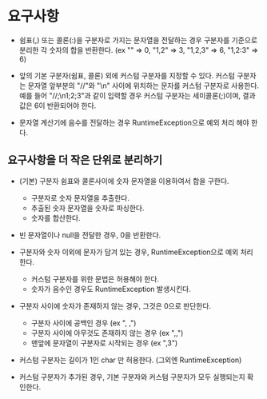 # 요구사항

- 쉼표(,) 또는 콜론(:)을 구분자로 가지는 문자열을 전달하는 경우 구분자를 기준으로 분리한 각 숫자의 합을 반환한다. 
(ex "" => 0, "1,2" => 3, "1,2,3" => 6, "1,2:3" => 6)

- 앞의 기본 구분자(쉼표, 콜론) 외에 커스텀 구분자를 지정할 수 있다. 커스텀 구분자는 문자열 앞부분의 "//"와 "\n" 사이에 위치하는 문자를 커스텀 구분자로 사용한다.
예를 들어 "//;\n1;2;3"과 같이 입력할 경우 커스텀 구분자는 세미콜론(;)이며, 결과 값은 6이 반환되어야 한다.

- 문자열 계산기에 음수를 전달하는 경우 RuntimeException으로 예외 처리 해야 한다.

## 요구사항을 더 작은 단위로 분리하기

- (기본) 구분자 쉼표와 콜론사이에 숫자 문자열을 이용하여서 합을 구한다.
    - 구분자로 숫자 문자열을 추출한다.
    - 추출된 숫자 문자열을 숫자로 파싱한다.
    - 숫자를 합산한다.
- 빈 문자열이나 null을 전달한 경우, 0을 반환한다.
- 구분자와 숫자 이외에 문자가 담겨 있는 경우, RuntimeException으로 예외 처리 한다.
    - 커스텀 구분자를 위한 문법은 허용해야 한다.
    - 숫자가 음수인 경우도 RuntimeException 발생시킨다.
- 구분자 사이에 숫자가 존재하지 않는 경우, 그것은 0으로 판단한다.
    - 구분자 사이에 공백인 경우 (ex ", ,")
    - 구분자 사이에 아무것도 존재하지 않는 경우 (ex ",,")
    - 맨앞에 문자열이 구분자로 시작되는 경우 (ex ",3")

- 커스텀 구분자는 길이가 1인 char 만 허용한다. (그외엔 RuntimeException)
- 커스텀 구분자가 추가된 경우, 기본 구분자와 커스텀 구분자가 모두 실행되는지 확인한다.


 